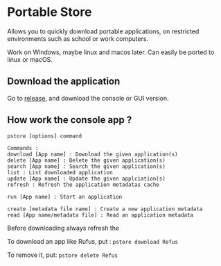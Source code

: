 # Portable Store

Allows you to quickly download portable applications, on restricted environments such as school or work computers.

Work on Windows, maybe linux and macos later.
Can easily be ported to linux or macOS.

## Download the application

Go to [release](https://github.com/Tom60chat/Portable-store/releases), and download the console or GUI version.

## How work the console app ?

```
pstore [options] command
 
Commands :
download [App name] : Download the given application(s)
delete [App name] : Delete the given application(s)
search [App name] : Search the given application(s)
list : List downloaded application
update [App name] : Update the given applciation(s)
refresh : Refresh the application metadatas cache

run [App name] : Start an application

create [metadata file name] : Create a new application metadata
read [App name/metadata file] : Read an application metadata
```

Before downloading always refresh the 

To download an app like Rufus, put :
`pstore download Refus`

To remove it, put:
`pstore delete Refus`
